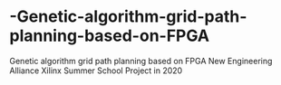 # -Genetic-algorithm-grid-path-planning-based-on-FPGA
 Genetic algorithm grid path planning based on FPGA
New Engineering Alliance Xilinx Summer School Project in 2020
